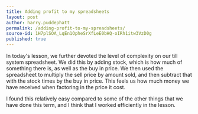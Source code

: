 ```yaml
---
title: Adding profit to my spreadsheets
layout: post
author: harry.puddephatt
permalink: /adding-profit-to-my-spreadsheets/
source-id: 1H7plSOA_LqEn1OpheSrXfLeE0bHQ-oIRh1itw3VzD0g
published: true
---
```

In today's lesson, we further devoted the level of complexity on our till system spreadsheet. We did this by adding stock, which is how much of something there is, as well as the buy in price. We then used the spreadsheet to multiply the sell price by amount sold, and then subtract that with the stock times by the buy in price. This feels us how much money we have received when factoring in the price it cost.

I found this relatively easy compared to some of the other things that we have done this term, and I think that I worked efficiently in the lesson.

